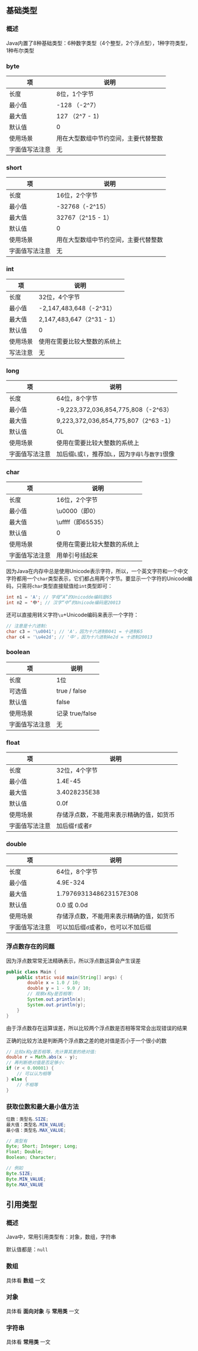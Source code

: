 ## 基础类型

### 概述

Java内置了8种基础类型：6种数字类型（4个整型，2个浮点型），1种字符类型，1种布尔类型

### byte

| 项             | 说明                                 |
| -------------- | ------------------------------------ |
| 长度           | 8位，1个字节                         |
| 最小值         | -128 （-2^7）                        |
| 最大值         | 127 （2^7 - 1)                       |
| 默认值         | 0                                    |
| 使用场景       | 用在大型数组中节约空间，主要代替整数 |
| 字面值写法注意 | 无                                   |

### short

| 项             | 说明                                 |
| -------------- | ------------------------------------ |
| 长度           | 16位，2个字节                        |
| 最小值         | -32768（-2^15）                      |
| 最大值         | 32767（2^15 - 1）                    |
| 默认值         | 0                                    |
| 使用场景       | 用在大型数组中节约空间，主要代替整数 |
| 字面值写法注意 | 无                                   |

### int

| 项       | 说明                         |
| -------- | ---------------------------- |
| 长度     | 32位，4个字节                |
| 最小值   | -2,147,483,648（-2^31）      |
| 最大值   | 2,147,483,647（2^31 - 1）    |
| 默认值   | 0                            |
| 使用场景 | 使用在需要比较大整数的系统上 |
| 写法注意 | 无                           |

### long

| 项             | 说明                                                |
| -------------- | --------------------------------------------------- |
| 长度           | 64位，8个字节                                       |
| 最小值         | -9,223,372,036,854,775,808（-2^63）                 |
| 最大值         | 9,223,372,036,854,775,807（2^63 -1）                |
| 默认值         | 0L                                                  |
| 使用场景       | 使用在需要比较大整数的系统上                        |
| 字面值写法注意 | 加后缀`L`或`l`，推荐加`L`，因为`字母l`与`数字1`很像 |

### char

| 项             | 说明                         |
| -------------- | ---------------------------- |
| 长度           | 16位，2个字节                |
| 最小值         | \u0000（即0）                |
| 最大值         | \uffff（即65535）            |
| 默认值         | 0                            |
| 使用场景       | 使用在需要比较大整数的系统上 |
| 字面值写法注意 | 用单引号括起来               |

因为Java在内存中总是使用Unicode表示字符，所以，一个英文字符和一个中文字符都用一个`char`类型表示，它们都占用两个字节。要显示一个字符的Unicode编码，只需将`char`类型直接赋值给`int`类型即可：

```java
int n1 = 'A'; // 字母“A”的Unicodde编码是65
int n2 = '中'; // 汉字“中”的Unicode编码是20013
```

还可以直接用转义字符`\u`+Unicode编码来表示一个字符：

```java
// 注意是十六进制:
char c3 = '\u0041'; // 'A'，因为十六进制0041 = 十进制65
char c4 = '\u4e2d'; // '中'，因为十六进制4e2d = 十进制20013
```

### boolean

| 项             | 说明            |
| -------------- | --------------- |
| 长度           | 1位             |
| 可选值         | true / false    |
| 默认值         | false           |
| 使用场景       | 记录 true/false |
| 字面值写法注意 | 无              |

### float

| 项             | 说明                                     |
| -------------- | ---------------------------------------- |
| 长度           | 32位，4个字节                            |
| 最小值         | 1.4E-45                                  |
| 最大值         | 3.4028235E38                             |
| 默认值         | 0.0f                                     |
| 使用场景       | 存储浮点数，不能用来表示精确的值，如货币 |
| 字面值写法注意 | 加后缀`f`或者`F`                         |

### double

| 项             | 说明                                     |
| -------------- | ---------------------------------------- |
| 长度           | 64位，8个字节                            |
| 最小值         | 4.9E-324                                 |
| 最大值         | 1.7976931348623157E308                   |
| 默认值         | 0.0 或 0.0d                              |
| 使用场景       | 存储浮点数，不能用来表示精确的值，如货币 |
| 字面值写法注意 | 可以加后缀`d`或者`D`，也可以不加后缀     |

### 浮点数存在的问题

因为浮点数常常无法精确表示，所以浮点数运算会产生误差

```java
public class Main {
    public static void main(String[] args) {
        double x = 1.0 / 10;
        double y = 1 - 9.0 / 10;
        // 观察x和y是否相等:
        System.out.println(x);
        System.out.println(y);
    }
}
```

由于浮点数存在运算误差，所以比较两个浮点数是否相等常常会出现错误的结果

正确的比较方法是判断两个浮点数之差的绝对值是否小于一个很小的数

```java
// 比较x和y是否相等，先计算其差的绝对值:
double r = Math.abs(x - y);
// 再判断绝对值是否足够小:
if (r < 0.00001) {
    // 可以认为相等
} else {
    // 不相等
}
```

### 获取位数和最大最小值方法

```java
位数：类型名.SIZE;
最大值：类型名.MIN_VALUE;
最小值：类型名.MAX_VALUE;

// 类型有
Byte; Short; Integer; Long;
Float; Double;
Boolean; Character;

// 例如
Byte.SIZE;
Byte.MIN_VALUE;
Byte.MAX_VALUE
```



## 引用类型

### 概述

Java中，常用引用类型有：对象，数组，字符串

默认值都是：`null`

### 数组

具体看 **数组** 一文

### 对象

具体看 **面向对象** 与 **常用类** 一文

### 字符串

具体看 **常用类** 一文





